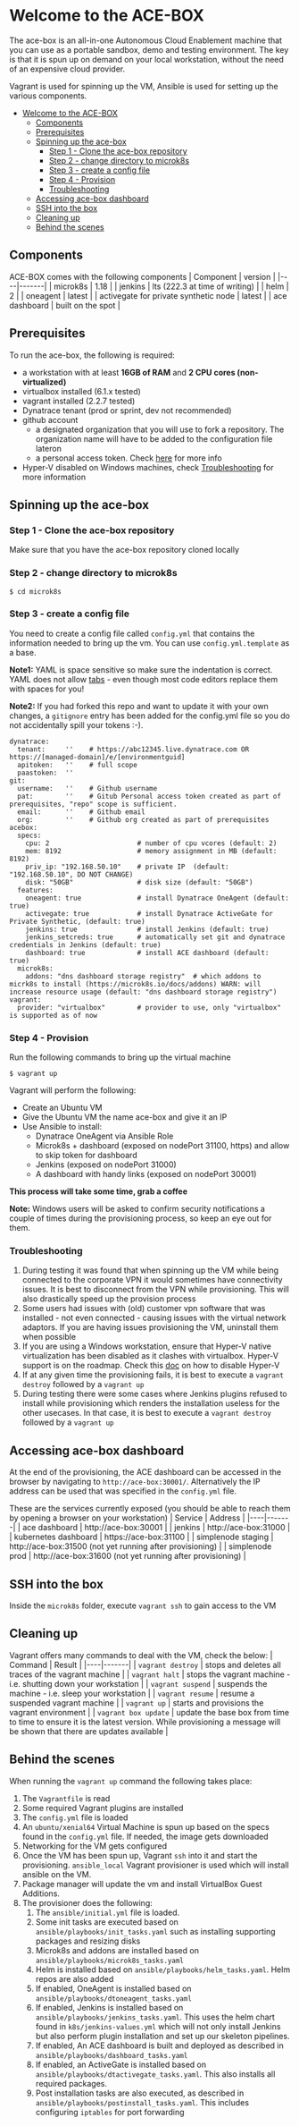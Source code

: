 # Welcome to the ACE-BOX

The ace-box is an all-in-one Autonomous Cloud Enablement machine that you can use as a portable sandbox, demo and testing environment. The key is that it is spun up on demand on your local workstation, without the need of an expensive cloud provider. 

Vagrant is used for spinning up the VM, Ansible is used for setting up the various components.
- [Welcome to the ACE-BOX](#welcome-to-the-ace-box)
  - [Components](#components)
  - [Prerequisites](#prerequisites)
  - [Spinning up the ace-box](#spinning-up-the-ace-box)
    - [Step 1 - Clone the ace-box repository](#step-1---clone-the-ace-box-repository)
    - [Step 2 - change directory to microk8s](#step-2---change-directory-to-microk8s)
    - [Step 3 - create a config file](#step-3---create-a-config-file)
    - [Step 4 - Provision](#step-4---provision)
    - [Troubleshooting](#troubleshooting)
  - [Accessing ace-box dashboard](#accessing-ace-box-dashboard)
  - [SSH into the box](#ssh-into-the-box)
  - [Cleaning up](#cleaning-up)
  - [Behind the scenes](#behind-the-scenes)


## Components
ACE-BOX comes with the following components
| Component | version |
|----|-------|
| microk8s | 1.18 |
| jenkins | lts (222.3 at time of writing) |
| helm | 2 |
| oneagent | latest |
| activegate for private synthetic node | latest |
| ace dashboard | built on the spot |

## Prerequisites
To run the ace-box, the following is required:
- a workstation with at least **16GB of RAM** and **2 CPU cores (non-virtualized)**
- virtualbox installed (6.1.x tested)
- vagrant installed (2.2.7 tested)
- Dynatrace tenant (prod or sprint, dev not recommended)
- github account
  - a designated organization that you will use to fork a repository. The organization name will have to be added to the configuration file lateron 
  - a personal access token. Check [here](https://help.github.com/en/github/authenticating-to-github/creating-a-personal-access-token-for-the-command-line) for more info
- Hyper-V disabled on Windows machines, check [Troubleshooting](#troubleshooting) for more information

## Spinning up the ace-box

### Step 1 - Clone the ace-box repository
Make sure that you have the ace-box repository cloned locally

### Step 2 - change directory to microk8s
```
$ cd microk8s
```
### Step 3 - create a config file
You need to create a config file called `config.yml` that contains the information needed to bring up the vm. You can use `config.yml.template` as a base.

**Note1:** YAML is space sensitive so make sure the indentation is correct. YAML does not allow [tabs](https://yaml.org/faq.html) - even though most code editors replace them with spaces for you!

**Note2:** If you had forked this repo and want to update it with your own changes, a `gitignore` entry has been added for the config.yml file so you do not accidentally spill your tokens :-).

```
dynatrace:
  tenant:     ''    # https://abc12345.live.dynatrace.com OR https://[managed-domain]/e/[environmentguid]
  apitoken:   ''    # full scope
  paastoken:  ''
git:
  username:   ''    # Github username
  pat:        ''    # Gitub Personal access token created as part of prerequisites, "repo" scope is sufficient. 
  email:      ''    # Github email
  org:        ''    # Github org created as part of prerequisites
acebox:
  specs:
    cpu: 2                      # number of cpu vcores (default: 2)
    mem: 8192                   # memory assignment in MB (default: 8192)
    priv_ip: "192.168.50.10"    # private IP  (default: "192.168.50.10", DO NOT CHANGE)
    disk: "50GB"                # disk size (default: "50GB")
  features:
    oneagent: true              # install Dynatrace OneAgent (default: true)
    activegate: true            # install Dynatrace ActiveGate for Private Synthetic, (default: true)
    jenkins: true               # install Jenkins (default: true)
    jenkins_setcreds: true      # automatically set git and dynatrace credentials in Jenkins (default: true)
    dashboard: true             # install ACE dashboard (default: true)
  microk8s:
    addons: "dns dashboard storage registry"  # which addons to micrk8s to install (https://microk8s.io/docs/addons) WARN: will increase resource usage (default: "dns dashboard storage registry")
vagrant:
  provider: "virtualbox"        # provider to use, only "virtualbox" is supported as of now
```

### Step 4 - Provision
Run the following commands to bring up the virtual machine
```
$ vagrant up
```
Vagrant will perform the following:
- Create an Ubuntu VM
- Give the Ubuntu VM the name ace-box and give it an IP
- Use Ansible to install:
    - Dynatrace OneAgent via Ansible Role
    - Microk8s + dashboard (exposed on nodePort 31100, https) and allow to skip token for dashboard
    - Jenkins (exposed on nodePort 31000)
    - A dashboard with handy links (exposed on nodePort 30001)
  
**This process will take some time, grab a coffee**

**Note:** Windows users will be asked to confirm security notifications a couple of times during the provisioning process, so keep an eye out for them.

### Troubleshooting
1. During testing it was found that when spinning up the VM while being connected to the corporate VPN it would sometimes have connectivity issues. It is best to disconnect from the VPN while provisioning. This will also drastically speed up the provision process
2. Some users had issues with (old) customer vpn software that was installed - not even connected -  causing issues with the virtual network adaptors. If you are having issues provisioning the VM, uninstall them when possible
3. If you are using a Windows workstation, ensure that Hyper-V native virtualization has been disabled as it clashes with virtualbox. Hyper-V support is on the roadmap. Check this [doc](https://docs.microsoft.com/en-us/virtualization/hyper-v-on-windows/quick-start/enable-hyper-v) on how to disable Hyper-V
4. If at any given time the provisioning fails, it is best to execute a `vagrant destroy` followed by a `vagrant up`
5. During testing there were some cases where Jenkins plugins refused to install while provisioning which renders the installation useless for the other usecases. In that case, it is best to execute a `vagrant destroy` followed by a `vagrant up`

## Accessing ace-box dashboard
At the end of the provisioning, the ACE dashboard can be accessed in the browser by navigating to `http://ace-box:30001/`. Alternatively the IP address can be used that was specified in the `config.yml` file.

These are the services currently exposed (you should be able to reach them by opening a browser on your workstation)
| Service | Address |
|----|-------|
| ace dashboard | http://ace-box:30001 |
| jenkins | http://ace-box:31000 |
| kubernetes dashboard | https://ace-box:31100 |
| simplenode staging | http://ace-box:31500 (not yet running after provisioning) |
| simplenode prod | http://ace-box:31600 (not yet running after provisioning) |


## SSH into the box
Inside the `microk8s` folder, execute `vagrant ssh` to gain access to the VM

## Cleaning up
Vagrant offers many commands to deal with the VM, check the below:
| Command | Result |
|----|-------|
| `vagrant destroy` | stops and deletes all traces of the vagrant machine |
| `vagrant halt` | stops the vagrant machine - i.e. shutting down your workstation |
| `vagrant suspend` | suspends the machine - i.e. sleep your workstation |
| `vagrant resume` | resume a suspended vagrant machine |
| `vagrant up` | starts and provisions the vagrant environment |
| `vagrant box update` | update the base box from time to time to ensure it is the latest version. While provisioning a message will be shown that there are updates available |

## Behind the scenes

When running the `vagrant up` command the following takes place:
1. The `Vagrantfile` is read
2. Some required Vagrant plugins are installed
3. The `config.yml` file is loaded
4. An `ubuntu/xenial64` Virtual Machine is spun up based on the specs found in the `config.yml` file. If needed, the image gets downloaded
5. Networking for the VM gets configured
6. Once the VM has been spun up, Vagrant `ssh` into it and start the provisioning. `ansible_local` Vagrant provisioner is used which will install ansible on the VM.
7. Package manager will update the vm and install VirtualBox Guest Additions.
8. The provisioner does the following:
   1. The `ansible/initial.yml` file is loaded.
   2. Some init tasks are executed based on `ansible/playbooks/init_tasks.yaml` such as installing supporting packages and resizing disks
   3. Microk8s and addons are installed based on `ansible/playbooks/microk8s_tasks.yaml`
   4. Helm is installed based on `ansible/playbooks/helm_tasks.yaml`. Helm repos are also added
   5. If enabled, OneAgent is installed based on `ansible/playbooks/dtoneagent_tasks.yaml`
   6. If enabled, Jenkins is installed based on `ansible/playbooks/jenkins_tasks.yaml`. This uses the helm chart found in `k8s/jenkins-values.yml` which will not only install Jenkins but also perform plugin installation and set up our skeleton pipelines.
   7. If enabled, An ACE dashboard is built and deployed as described in `ansible/playbooks/dashboard_tasks.yaml`
   8. If enabled, an ActiveGate is installed based on `ansible/playbooks/dtactivegate_tasks.yaml`. This also installs all required packages.
   9. Post installation tasks are also executed, as described in `ansible/playbooks/postinstall_tasks.yaml`. This includes configuring `iptables` for port forwarding